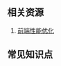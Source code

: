 <!--
 * @Author: your name
 * @Date: 2021-08-07 10:03:09
 * @LastEditTime: 2021-08-07 10:09:00
 * @LastEditors: Please set LastEditors
 * @Description: In User Settings Edit
 * @FilePath: /Document/docs/前端面试准备/前端性能优化.md
-->
## 相关资源
1. [前端性能优化](https://juejin.cn/post/6892994632968306702)
## 常见知识点

